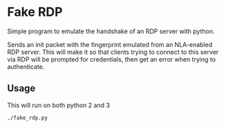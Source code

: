 # Fake RDP
Simple program to emulate the handshake of an RDP server with python.

Sends an init packet with the fingerprint emulated from an NLA-enabled RDP server.
This will make it so that clients trying to connect to this server via RDP will be prompted for credentials, then get an error when trying to authenticate.

## Usage
This will run on both python 2 and 3

`./fake_rdp.py`
